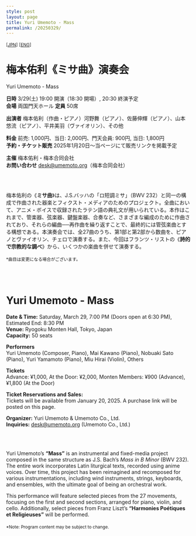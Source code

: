 ```yaml
---
style: post
layout: page
title: Yuri Umemoto - Mass
permalink: /20250329/
---
```

<small>[[JPN](#anchor1)]</small>
<small>[[ENG](#anchor2)]</small>  

# **梅本佑利《ミサ曲》演奏会**  
Yuri Umemoto - Mass 
<a id="anchor1"></a>

**日時** 3/29(土) 19:00 開演（18:30 開場）, 20:30 終演予定   
**会場** 両国門天ホール
**定員** 50席

**出演者** 梅本佑利（作曲・ピアノ）河野舞（ピアノ）、佐藤伸輝（ピアノ）、山本悠流（ピアノ）、平井美羽（ヴァイオリン）、その他  

**料金** 前売: 1,000円、当日: 2,000円、門天会員: 900円, 当日: 1,800円  
**予約・チケット販売** 2025年1月20日〜当ページにて販売リンクを掲載予定  

**主催** 梅本佑利・梅本合同会社  
**お問い合わせ** desk@umemoto.org（梅本合同会社）  

<br/>  
<br/>  

梅本佑利の《**ミサ曲**》は、J.S.バッハの「ロ短調ミサ」（BWV 232）と同一の構成で作曲された器楽とフィクスト・メディアのためのプロジェクト。全曲において、アニメ・ボイスで収録されたラテン語の典礼文が用いられている。本作はこれまで、管楽器、弦楽器、鍵盤楽器、合奏など、さまざまな編成のために作曲されており、それらの編曲──再作曲を繰り返すことで、最終的には管弦楽曲とする構想である。本演奏会では、全27曲のうち、第1部と第2部から数曲を、ピアノとヴァイオリン、チェロで演奏する。また、今回はフランツ・リストの《**詩的で宗教的な調べ**》から、いくつかの楽曲を併せて演奏する。  

<small>*曲目は変更になる場合がございます。</small>　　

<br/>  
<br/>  

# **Yuri Umemoto - Mass**
<a id="anchor2"></a>

**Date & Time:** Saturday, March 29, 7:00 PM (Doors open at 6:30 PM), Estimated End: 8:30 PM  
**Venue:** Ryogoku Monten Hall, Tokyo, Japan  
**Capacity:** 50 seats  

**Performers**  
Yuri Umemoto (Composer, Piano), Mai Kawano (Piano), Nobuaki Sato (Piano), Yuri Yamamoto (Piano), Miu Hirai (Violin), Others  

**Tickets**  
Advance: ¥1,000, At the Door: ¥2,000, Monten Members: ¥900 (Advance), ¥1,800 (At the Door)  

**Ticket Reservations and Sales:**  
Tickets will be available from January 20, 2025. A purchase link will be posted on this page.  

**Organizer:** Yuri Umemoto & Umemoto Co., Ltd.  
**Inquiries:** desk@umemoto.org (Umemoto Co., Ltd.)  

<br/>  
<br/>  

Yuri Umemoto’s **“Mass”** is an instrumental and fixed-media project composed in the same structure as J.S. Bach’s *Mass in B Minor* (BWV 232). The entire work incorporates Latin liturgical texts, recorded using anime voices. Over time, this project has been reimagined and recomposed for various instrumentations, including wind instruments, strings, keyboards, and ensembles, with the ultimate goal of being an orchestral work.  

This performance will feature selected pieces from the 27 movements, focusing on the first and second sections, arranged for piano, violin, and cello. Additionally, select pieces from Franz Liszt’s **“Harmonies Poétiques et Religieuses”** will be performed.  

<small>*Note: Program content may be subject to change.</small>　　
